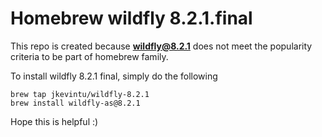 # Homebrew wildfly 8.2.1.final

This repo is created because **wildfly@8.2.1** does not meet the popularity criteria to be part of homebrew family. 

To install wildfly 8.2.1 final, simply do the following

```shell
brew tap jkevintu/wildfly-8.2.1
brew install wildfly-as@8.2.1
```

Hope this is helpful :)
